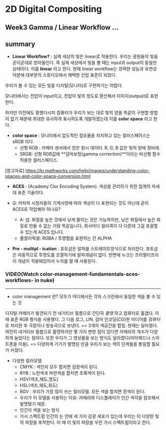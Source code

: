 
2D Digital Compositing
=============
Week3 Gamma / Linear Workflow ...
-------------
## summary
* **Linear Workflow?** : 실제 세상의 빛은 linear로 작용한다. 우리는 광원들의 빛을 곧이곧대로 받아들인다. 즉 실제 세상에서 빛을 볼 때는 input과  output이 동일한 상태이다. 이를 **linear** 라고 한다. 현재 linear workflow는 강력한 성능과 유연성 덕분에 대부분의 스튜디오에서 채택한 산업 표준이 되었다. 

우리가 볼 수 있는 모든 빛을 디지털(모니터)로 구현하기는 어렵다. 

모니터에서는 전압이 input이고, 전압이 빛의 정도로 환산해서 이미지(outpu)t로 표현한다.

하지만 이전에도 말했다시피 컴퓨터가 우리가 보는 대로 빛의 양을 똑같이 구현할 방법이 없기 때문에 최대한 유사하게 표시하도록 개발하였는데 이를 **color space** 라고 한다. 

* **color space** : 모니터에서 압도적인 점유율을 차지하고 있는 컬러스페이스는 sRGB 이다. 
  * 선형 RGB : 카메라 센서에서 얻은 원시 데이터. R, G, B 값은 빛의 양에 정비례. 
  * SRGB: 선형 RGB값에 **감마보정(gamma correction)**이라는 비선형 함수 적용한 컬러스페이스.
 
[참고자료] https://kr.mathworks.com/help/images/understanding-color-spaces-and-color-space-conversion.html
 
 * **ACES** : (Academy Clor Encoding System). 색상을 관리하기 위한 업계의 차세대 표준 기술이다.
  * Q: 어차피 시청자들의 기계사양에 따라 색상이 다 표현되는 것도 아닌데 굳이 ACES로 작업해야 하나요?
    * A: 넵. 화질을 높은 것에서 낮게 줄이는 것은 가능하지만, 낮은 화질에서 높은 화질로 만들 수 없는 거랑 똑같습니다. 회사마다 컬러콕이 다 다른데 그걸 포괄할 수 있는게 ACES 입니다.
    * 풀컬러픽셀: RGBA /  투명함을 표현하는 건 ALPHA

 * **Pre - multipl - ication** : 
포토샵은 알파를 스트레이트방식으로 처리한다. 포토샵은 자동적으로 투명도를 조절하기에 알파개념이 없다.
반면에 누크는 프리멀티프라이 개념이 적용돼있어서 누끼를 딸 때 사용된다.
 
 
 
 
 
 
### VIDEO(Watch color-management-fundamentals-aces-workflows- in nuke)
-------------
* color management 란?
 모두가 어디에서든 각자 스크린에서 동일한 색을 볼 수 있는 것
 
 디지털 카메라가 발견되기 전 네거티브 필름으로 간단히 *촬영* 하고 컴퓨터로 옮겼다. 이때 표준 RGB 형식을 사용했다. 그 다음 로그, LIN, 감마 인코딩(*CG*)한 미디어를 *컴퓨터*로 처리한 후 극장이나 방송국으로 보낸다. => 3개의 색공간을 합침.
 현재는 달라졌다. 여전히 네거티브 필름으로 촬영하지만 몇 가지 변한 점이 있다면 카메라의 개수가 다양하게 늘었다는 점이다. 또한 우리가 그 영상물을 보는 방식도 달라졌다(아이패드나 스마트폰을 이용). => 다양하게 기기가 발명된 만큼 우리가 보는 색의 단계들을 통일할 필요가 커졌다. 

* 다양한 컬러모델
  * CMYK : 색인자 모두 합치면 검정색이 된다. 
  * RYB : 노란색과 파란색을 합치면 초록색이 된다. 
  * HSV(색조,채도,명도)
  * HSL(색조,채도,휘도)
  * RGV : 우리가 가장 많이 쓰는 컬러모델. 모든 색을 합치면 흰색이 된다.
   * 우리가 이 모델을 사용하는 이유: 카메라와 디스플레이가 인간 색각을 참조해서 발명됐기 때문.
  * 인간이 색을 보는 방식
   * 가시 스펙트럼
    인간의 눈 안에 세 가지 감광 세포가 있는데 우리는 이 다양한 빛의 파장을 포착한다. 이 때 이 빛의 파장을 우린 가시 스펙트럼이라고 한다. 
    
    
